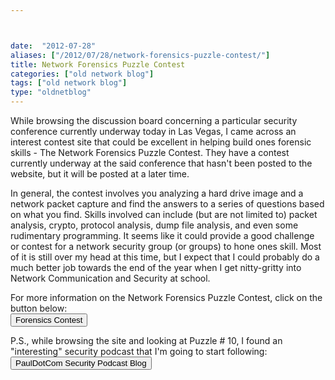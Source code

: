 ```yaml
---



date:  "2012-07-28"
aliases: ["/2012/07/28/network-forensics-puzzle-contest/"]
title: Network Forensics Puzzle Contest
categories: ["old network blog"]
tags: ["old network blog"]
type: "oldnetblog"
---
```

While browsing the discussion board concerning a particular security conference currently underway today in Las Vegas, I came across an interest contest site that could be excellent in helping build ones forensic skills - The Network Forensics Puzzle Contest.  They have a contest currently underway at the said conference that hasn't been posted to the website, but it will be posted at a later time.  


In general, the contest involves you analyzing a hard drive image and a network packet capture and find the answers to a series of questions based on what you find.  Skills involved can include (but are not limited to) packet analysis, crypto, protocol analysis, dump file analysis, and even some rudimentary programming.  It seems like it could provide a good challenge or contest for a network security group (or groups) to hone ones skill.  Most of it is still over my head at this time, but I expect that I could probably do a much better job towards the end of the year when I get nitty-gritty into Network Communication and Security at school.


For more information on the Network Forensics Puzzle Contest, click on the button below:<br />
<button type="button" class="btn btn-default"  size="large" link="http://forensicscontest.com">Forensics Contest</button>


P.S., while browsing the site and looking at Puzzle # 10, I found an "interesting" security podcast that I'm going to start following:<br />
<button type="button" class="btn btn-default"  size="large" link="http://pauldotcom.com/">PaulDotCom Security Podcast Blog</button>


